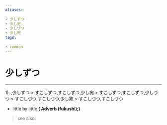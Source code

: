 ```yaml
---
aliases:
    
- 少しずつ
- 少し宛
- 少しづつ
- 少し宛
tags:
    
- common
---
```


# 少しずつ
---
1).
,少しずつ > すこしずつ,すこしずつ,少し宛 > すこしずつ,すこしずつ,少しづつ > すこしづつ,すこしづつ,少し宛 > すこしづつ,すこしづつ

- little by little
**( Adverb (fukushi);)**
> see also: 
            